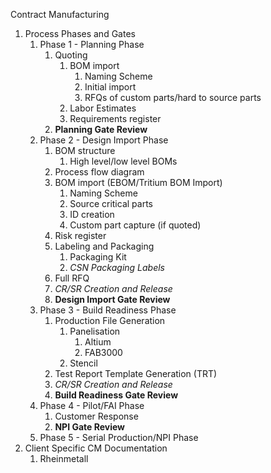 Contract Manufacturing
1. Process Phases and Gates
	1. Phase 1 - Planning Phase
		1. Quoting
			1. BOM import
				1. Naming Scheme
				2. Initial import
				3. RFQs of custom parts/hard to source parts
			2. Labor Estimates
			3. Requirements register
		2. **Planning Gate Review**
	2. Phase 2 - Design Import Phase
		1. BOM structure
			1. High level/low level BOMs
		2. Process flow diagram
		3. BOM import (EBOM/Tritium BOM Import)
			1. Naming Scheme
			2. Source critical parts
			3. ID creation
			4. Custom part capture (if quoted)
		5. Risk register
		6. Labeling and Packaging
			1. Packaging Kit
			2. *CSN Packaging Labels*
		7. Full RFQ
		8. *CR/SR Creation and Release*
		9. **Design Import Gate Review**
	3. Phase 3 - Build Readiness Phase
		1. Production File Generation
			1. Panelisation
				1. Altium
				2. FAB3000
			2. Stencil
		2. Test Report Template Generation (TRT)
		3. *CR/SR Creation and Release*
		4. **Build Readiness Gate Review**
	4. Phase 4 - Pilot/FAI Phase
		1. Customer Response
		2. **NPI Gate Review**
	5. Phase 5 - Serial Production/NPI Phase
2. Client Specific CM Documentation
	1. Rheinmetall